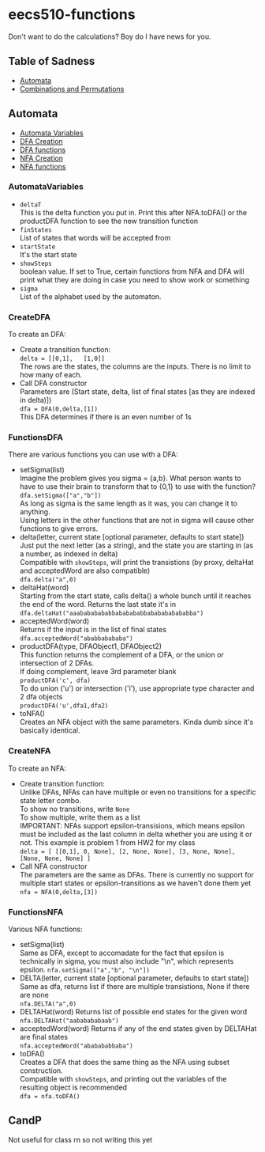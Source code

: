 # eecs510-functions
Don't want to do the calculations? Boy do I have news for you.

## Table of Sadness
* [Automata](#Automata)
* [Combinations and Permutations](#CandP)

## Automata
* [Automata Variables](#AutomataVariables)  
* [DFA Creation](#CreateDFA)  
* [DFA functions](#FunctionsDFA)  
* [NFA Creation](#CreateNFA)  
* [NFA functions](#FunctionsNFA)  

### AutomataVariables
* `deltaT`  
This is the delta function you put in. Print this after NFA.toDFA() or the productDFA function to see the new transition function  
* `finStates`  
List of states that words will be accepted from
* `startState`  
It's the start state
* `showSteps`  
boolean value. If set to True, certain functions from NFA and DFA will print what they are doing in case you need to show work or something
* `sigma`  
List of the alphabet used by the automaton.

### CreateDFA
To create an DFA:
* Create a transition function:  
`delta = [[0,1],  
          [1,0]]`  
The rows are the states, the columns are the inputs. There is no limit to how many of each.  
* Call DFA constructor  
Parameters are (Start state, delta, list of final states [as they are indexed in delta)])  
`dfa = DFA(0,delta,[1])`  
This DFA determines if there is an even number of 1s  

### FunctionsDFA
There are various functions you can use with a DFA:
* setSigma(list)  
Imagine the problem gives you sigma = {a,b}. What person wants to have to use their brain to transform that to {0,1} to use with the function?  
`dfa.setSigma(["a","b"])`  
As long as sigma is the same length as it was, you can change it to anything.  
Using letters in the other functions that are not in sigma will cause other functions to give errors.
* delta(letter, current state [optional parameter, defaults to start state])  
Just put the next letter (as a string), and the state you are starting in (as a number, as indexed in delta)  
Compatible with `showSteps`, will print the transistions (by proxy, deltaHat and acceptedWord are also compatible)  
`dfa.delta("a",0)`  
* deltaHat(word)  
Starting from the start state, calls delta() a whole bunch until it reaches the end of the word. Returns the last state it's in  
`dfa.deltaHat("aaabababababbababababbababababababba")`
* acceptedWord(word)  
Returns if the input is in the list of final states  
`dfa.acceptedWord("ababbabababa")`  
* productDFA(type, DFAObject1, DFAObject2)  
This function returns the complement of a DFA, or the union or intersection of 2 DFAs.  
If doing complement, leave 3rd parameter blank  
`productDFA('c', dfa)`  
To do union ('u') or intersection ('i'), use appropriate type character and 2 dfa objects  
`productDFA('u',dfa1,dfa2)`
* toNFA()  
Creates an NFA object with the same parameters. Kinda dumb since it's basically identical.  

### CreateNFA
To create an NFA:
* Create transition function:  
Unlike DFAs, NFAs can have multiple or even no transitions for a specific state letter combo.  
To show no transitions, write `None`  
To show multiple, write them as a list  
IMPORTANT: NFAs support epsilon-transisions, which means epsilon must be included as the last column in delta whether you are using it or not.
This example is problem 1 from HW2 for my class  
`delta = [ [[0,1], 0, None], [2, None, None], [3, None, None], [None, None, None] ]`    
* Call NFA constructor  
The parameters are the same as DFAs. There is currently no support for multiple start states or epsilon-transitions as we haven't done them yet  
`nfa = NFA(0,delta,[3])`  

### FunctionsNFA
Various NFA functions:
* setSigma(list)  
Same as DFA, except to accomadate for the fact that epsilon is technically in sigma, you must also include "\n", which represents epsilon.
`nfa.setSigma(["a","b", "\n"])`  
* DELTA(letter, current state [optional parameter, defaults to start state])  
Same as dfa, returns list if there are multiple transistions, None if there are none  
`nfa.DELTA("a",0)`  
* DELTAHat(word)
Returns list of possible end states for the given word  
`nfa.DELTAHat("aababababaab")`
* acceptedWord(word)
Returns if any of the end states given by DELTAHat are final states  
`nfa.acceptedWord("ababababbaba")`  
* toDFA()  
Creates a DFA that does the same thing as the NFA using subset construction.  
Compatible with `showSteps`, and printing out the variables of the resulting object is recommended  
`dfa = nfa.toDFA()`  

## CandP
Not useful for class rn so not writing this yet
